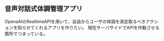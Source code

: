 ## 音声対話式体調管理アプリ

OpenaAIのRealtimeAPIを用いて、会話からユーザの体調を測定取るべきアクションを知らせてくれるアプリを作りたい。
現在サーバサイドでAPIを作動させる箇所でつまっている。
